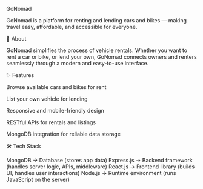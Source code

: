 GoNomad

GoNomad is a platform for renting and lending cars and bikes — making travel easy, affordable, and accessible for everyone.

📌 About

   GoNomad simplifies the process of vehicle rentals. Whether you want to rent a car or bike, or lend your own, GoNomad connects owners and renters seamlessly through a modern and easy-to-use interface.

✨ Features

  Browse available cars and bikes for rent

  List your own vehicle for lending

  Responsive and mobile-friendly design

  RESTful APIs for rentals and listings

  MongoDB integration for reliable data storage

🛠 Tech Stack

MongoDB → Database (stores app data)
Express.js → Backend framework (handles server logic, APIs, middleware)
React.js → Frontend library (builds UI, handles user interactions)
Node.js → Runtime environment (runs JavaScript on the server)
